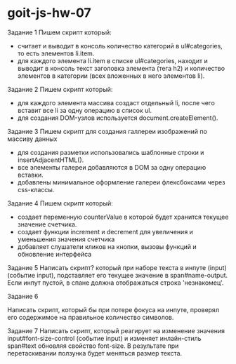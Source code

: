 # goit-js-hw-07

Задание 1
Пишем скрипт который:

- считает и выводит в консоль количество категорий в ul#categories, то есть элементов li.item.
- для каждого элемента li.item в списке ul#categories, находит и выводит в консоль текст заголовка элемента (тега h2) и количество элементов в категории (всех вложенных в него элементов li).

Задание 2
Пишем скрипт который:

- для каждого элемента массива создаст отдельный li, после чего вставит все li за одну операцию в список ul.
- для создания DOM-узлов используется document.createElement().

Задание 3
Пишем скрипт для создания галлереи изображений по массиву данных

- для создания разметки использовались шаблонные строки и insertAdjacentHTML().
- все элементы галереи добавляются в DOM за одну операцию вставки.
- добавлены минимальное оформление галереи флексбоксами через css-классы.

Задание 4
Пишем скрипт который:

- создает переменную counterValue в которой будет хранится текущее значение счетчика.
- создает функции increment и decrement для увеличения и уменьшения значения счетчика
- добавляет слушатели кликов на кнопки, вызовы функций и обновление интерфейса

Задание 5
Написать скрипт? который при наборе текста в инпуте (input) (событие input), подставляет его текущее значение в span#name-output. Если инпут пустой, в спане должна отображаться строка 'незнакомец'.

Задание 6

Написать скрипт, который бы при потере фокуса на инпуте, проверял его содержимое на правильное количество символов.

Задание 7
Написать скрипт, который реагирует на изменение значения input#font-size-control (событие input) и изменяет инлайн-стиль span#text обновляя свойство font-size. В результате при перетаскивании ползунка будет меняться размер текста.
